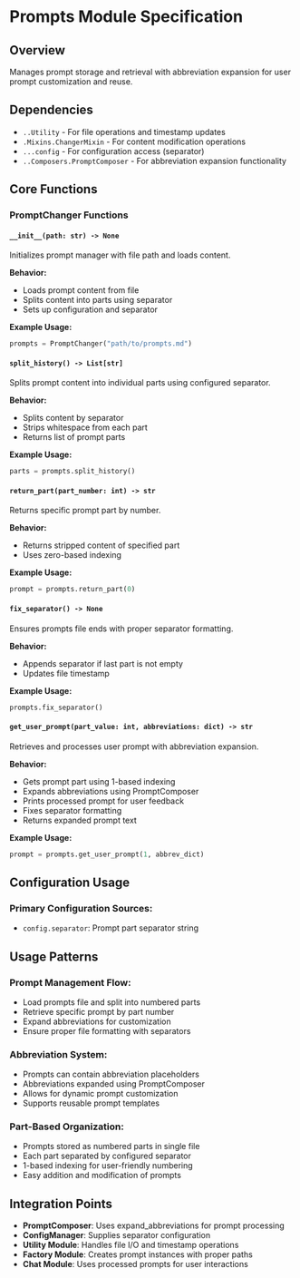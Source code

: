 # Prompts Module Specification

## Overview
Manages prompt storage and retrieval with abbreviation expansion for user prompt customization and reuse.

## Dependencies
- `..Utility` - For file operations and timestamp updates
- `.Mixins.ChangerMixin` - For content modification operations
- `...config` - For configuration access (separator)
- `..Composers.PromptComposer` - For abbreviation expansion functionality

## Core Functions

### PromptChanger Functions

#### `__init__(path: str) -> None`
Initializes prompt manager with file path and loads content.

**Behavior:**
- Loads prompt content from file
- Splits content into parts using separator
- Sets up configuration and separator

**Example Usage:**
```python
prompts = PromptChanger("path/to/prompts.md")
```

#### `split_history() -> List[str]`
Splits prompt content into individual parts using configured separator.

**Behavior:**
- Splits content by separator
- Strips whitespace from each part
- Returns list of prompt parts

**Example Usage:**
```python
parts = prompts.split_history()
```

#### `return_part(part_number: int) -> str`
Returns specific prompt part by number.

**Behavior:**
- Returns stripped content of specified part
- Uses zero-based indexing

**Example Usage:**
```python
prompt = prompts.return_part(0)
```

#### `fix_separator() -> None`
Ensures prompts file ends with proper separator formatting.

**Behavior:**
- Appends separator if last part is not empty
- Updates file timestamp

**Example Usage:**
```python
prompts.fix_separator()
```

#### `get_user_prompt(part_value: int, abbreviations: dict) -> str`
Retrieves and processes user prompt with abbreviation expansion.

**Behavior:**
- Gets prompt part using 1-based indexing
- Expands abbreviations using PromptComposer
- Prints processed prompt for user feedback
- Fixes separator formatting
- Returns expanded prompt text

**Example Usage:**
```python
prompt = prompts.get_user_prompt(1, abbrev_dict)
```

## Configuration Usage

### Primary Configuration Sources:
- `config.separator`: Prompt part separator string

## Usage Patterns

### Prompt Management Flow:
- Load prompts file and split into numbered parts
- Retrieve specific prompt by part number
- Expand abbreviations for customization
- Ensure proper file formatting with separators

### Abbreviation System:
- Prompts can contain abbreviation placeholders
- Abbreviations expanded using PromptComposer
- Allows for dynamic prompt customization
- Supports reusable prompt templates

### Part-Based Organization:
- Prompts stored as numbered parts in single file
- Each part separated by configured separator
- 1-based indexing for user-friendly numbering
- Easy addition and modification of prompts

## Integration Points

- **PromptComposer**: Uses expand_abbreviations for prompt processing
- **ConfigManager**: Supplies separator configuration
- **Utility Module**: Handles file I/O and timestamp operations
- **Factory Module**: Creates prompt instances with proper paths
- **Chat Module**: Uses processed prompts for user interactions
